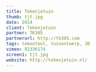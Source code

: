 ```yaml
---
title: Tekenjetuin
thumb: tjt.jpg
date: 2014
client: Tekenjetuin
partner: TK305
partnerurl: http://tk305.com
tags: tekentool, tuinontwerp, 3D
vimeo: 92336174
screen1: tjt.jpg
website: http://tekenjetuin.nl/
---
```

